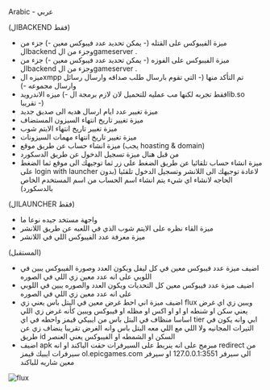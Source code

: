 
Arabic - عربي

(الBACKEND فقط)

- ميزة الفيبوكس على القتله (- يمكن تحديد عدد  فيبوكس معين -) جزء من الbackend وجزء من الgameserver .
- ميزة الفيبوكس على الفوزه (- يمكن تحديد عدد  فيبوكس معين -) جزء من الbackend وجزء من الgameserver .
- ميزه الxmpp تم التأكد منها (- التي تقوم بارسال طلب صداقه وارسال رسائل وارسال مجموعه -)
- ميزه الاندرويد (- فقط تجربه لكنها مب عمليه للتحميل لان لازم برمجة الlib.so تقريبا -) 
- ميزة تغيير عدد ايام ارسال هديه الى صديق جديد
- ميزة تغيير تاريخ انتهاء السيزون المستضاف
- ميزة تغيير تاريخ انتهاء الايتم شوب
- ميزة تغيير تاريخ انتهاء مهمات السيزونات
- ميزة انشاء حساب عن طريق موقع (يجب hoasting & domain)
- من قبل هنال ميزة تسجيل الدخول عن طريق الدسكورد
- ميزة انشاء حساب تلقائيا عن طريق الضغط على زر ثما توجيهك الى موقع ثما الضغط على login with launcher لاعادة توجيهك الى اللانشر وتسجيل الدخول تلقئيا (بدون الحاجه لانشاء اي شيء يتم انشاء اسم الحساب من اسم المستخدم الخاص بالدسكورد)


(الLAUNCHER فقط)

- واجهة مستخد جيده نوعا ما
- ميزة القاء نظره على الايتم شوب الذي في اللعبه عن طريق اللانشر
- ميزة معرفة عدد الفيبوكس اللي في اللانشر



(المستقبل)

- اضيف ميزة عدد فيبوكس معين في كل ليفل ويكون العدد وصورة الفيبوكس يبين في اللوبي على انه عدد معين زي اللي في الصوره
- اضيف ميزة عدد فيبوكس معين كل التحديات ويكون العدد والصوره يبين في اللوبي على انه عدد معين زي اللي في الصوره
- اضيف ميزة اني احط غرض معين في البتل باس يعني زي flux ويبين زي اي غرض يعني سكن او شنطه او او او اكس او مظله او فيبوكس ويبين كأنه غرض زي اللي اساسا منظاف في البتل باس من ايبيكي قيمز واحطه في اي tier ابي وانه يكون في التيرات المجانيه ولا اللي مع اللي معه البتل باس وانه الغرض تقريبا ينضاف زي عن طريق id السكن او الشمطه او الفيبوكس يعني العنصر
- اضيف apk مبرمج على انه ينربط على السيرفرات حقت الباكند او انه redirect من سيرفرات ايبيك قيمز ol.epicgames.com الى سيرفر 127.0.0.1:3551 او سيرفر معين شاريه للباكند

![flux](https://github.com/user-attachments/assets/76ce65e3-7d74-44db-b553-81786a566cb0)
